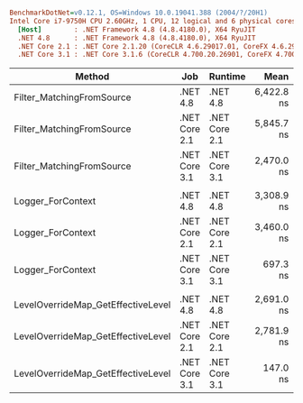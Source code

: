 ``` ini

BenchmarkDotNet=v0.12.1, OS=Windows 10.0.19041.388 (2004/?/20H1)
Intel Core i7-9750H CPU 2.60GHz, 1 CPU, 12 logical and 6 physical cores
  [Host]        : .NET Framework 4.8 (4.8.4180.0), X64 RyuJIT
  .NET 4.8      : .NET Framework 4.8 (4.8.4180.0), X64 RyuJIT
  .NET Core 2.1 : .NET Core 2.1.20 (CoreCLR 4.6.29017.01, CoreFX 4.6.29018.12), X64 RyuJIT
  .NET Core 3.1 : .NET Core 3.1.6 (CoreCLR 4.700.20.26901, CoreFX 4.700.20.31603), X64 RyuJIT


```
|                             Method |           Job |       Runtime |       Mean |     Error |    StdDev | Ratio | RatioSD |
|----------------------------------- |-------------- |-------------- |-----------:|----------:|----------:|------:|--------:|
|          Filter_MatchingFromSource |      .NET 4.8 |      .NET 4.8 | 6,422.8 ns | 124.50 ns | 143.38 ns |  1.09 |    0.02 |
|          Filter_MatchingFromSource | .NET Core 2.1 | .NET Core 2.1 | 5,845.7 ns |  97.53 ns |  86.46 ns |  1.00 |    0.00 |
|          Filter_MatchingFromSource | .NET Core 3.1 | .NET Core 3.1 | 2,470.0 ns |  44.58 ns |  41.70 ns |  0.42 |    0.01 |
|                                    |               |               |            |           |           |       |         |
|                  Logger_ForContext |      .NET 4.8 |      .NET 4.8 | 3,308.9 ns |  53.50 ns |  50.05 ns |  0.96 |    0.01 |
|                  Logger_ForContext | .NET Core 2.1 | .NET Core 2.1 | 3,460.0 ns |  23.63 ns |  19.73 ns |  1.00 |    0.00 |
|                  Logger_ForContext | .NET Core 3.1 | .NET Core 3.1 |   697.3 ns |  13.72 ns |  22.55 ns |  0.20 |    0.01 |
|                                    |               |               |            |           |           |       |         |
| LevelOverrideMap_GetEffectiveLevel |      .NET 4.8 |      .NET 4.8 | 2,691.0 ns |  53.44 ns |  52.49 ns |  0.97 |    0.02 |
| LevelOverrideMap_GetEffectiveLevel | .NET Core 2.1 | .NET Core 2.1 | 2,781.9 ns |  48.00 ns |  44.90 ns |  1.00 |    0.00 |
| LevelOverrideMap_GetEffectiveLevel | .NET Core 3.1 | .NET Core 3.1 |   147.0 ns |   2.92 ns |   4.63 ns |  0.05 |    0.00 |
